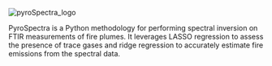 ![pyroSpectra_logo](https://github.com/EkulRF/PyroSpectra/assets/87760589/189737f8-abb7-4730-af4f-cdc46dae7aba)

PyroSpectra is a Python methodology for performing spectral inversion on FTIR measurements of fire plumes. It leverages LASSO regression to assess the presence of trace gases and ridge regression to accurately estimate fire emissions from the spectral data.
